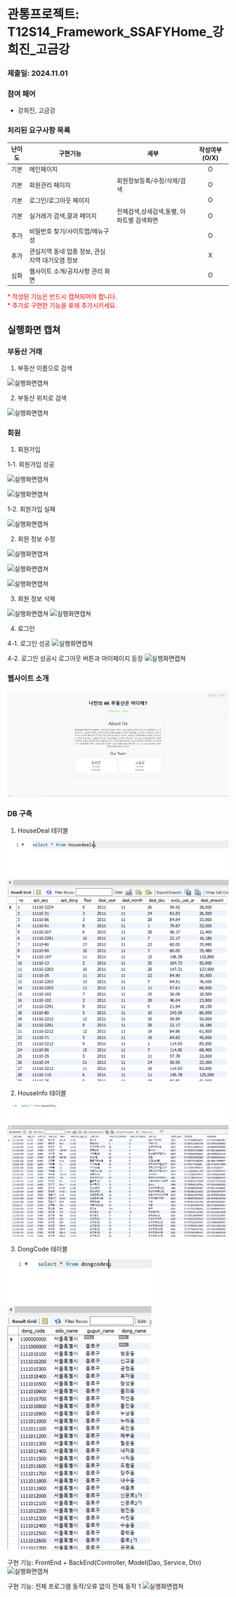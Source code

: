 # 관통프로젝트: T12S14_Framework_SSAFYHome_강희진_고금강
### 제출일: 2024.11.01

### 참여 페어
- 강희진, 고금강

### 처리된 요구사항 목록
 
|난이도|구현기능|세부|작성여부(O/X)|
|:---:|---|---|:---:|
|기본|메인페이지||O|
|기본|회원관리 페이지|회원정보등록/수정/삭제/검색|O|
|기본|로그인/로그아웃 페이지||O|
|기본|실거래가 검색,결과 페이지|전체검색,상세검색,동별, 아파트별 검색화면|O|
|추가|비밀번호 찾기/사이트맵/메뉴구성||O|
|추가|관심지역 동네 업종 정보, 관심지역 대기오염 정보||X|
|심화|웹사이트 소개/공지사항 관리 화면||O|


 
<span style="color:red">
* 작성된 기능은 반드시 캡쳐되어야 합니다.<br>
* 추가로 구현한 기능을 표에 추가시키세요.
</span>

## 실행화면 캡쳐 



### 부동산 거래 
1. 부동산 이름으로 검색

![실행화면캡쳐](./assets/APT_아파트명_검색.png)

2. 부동산 위치로 검색

![실행화면캡쳐](./assets/APT_위치_검색.png)

### 회원

1. 회원가입

1-1. 회원가입 성공

![실행화면캡쳐](./assets/USER_회원가입_성공_1.png)

![실행화면캡쳐](./assets/USER_회원가입_성공_2.png)

1-2. 회원가입 실패

![실행화면캡쳐](./assets/USER_회원가입_실패.png)

2. 회원 정보 수정

![실행화면캡쳐](./assets/USER_회원_정보_수정_1.png)

![실행화면캡쳐](./assets/USER_회원_정보_수정_2.png)

![실행화면캡쳐](./assets/USER_회원_정보_수정_3.png)

3. 회원 정보 삭제

![실행화면캡쳐](./assets/USER_회원_정보_삭제_1.png)
![실행화면캡쳐](./assets/USER_회원_정보_삭제_2.png)

4. 로그인

4-1. 로그인 성공
![실행화면캡쳐](./assets/USER_로그인_성공.png)

4-2. 로그인 성공시 로그아웃 버튼과 마이페이지 등장
![실행화면캡쳐](./assets/USER_로그인_성공시_로그아웃버튼_마이페이지.png)

### 웹사이트 소개

![실행화면캡쳐](./assets/ABOUT_웹사이트소개.PNG)


### DB 구축
1. HouseDeal 테이블

![실행화면캡쳐](./assets/DB_구축_HOUSEDEAL.PNG)

2. HouseInfo 테이블

![실행화면캡쳐](./assets/DB_구축_HOUSEINFO.PNG)

3. DongCode 테이블

![실행화면캡쳐](./assets/DB_구축_DONGCODE.PNG)

구현 기능: FrontEnd + BackEnd(Controller, Model(Dao, Service, Dto)
![실행화면캡쳐](./화면캡쳐/화면캡쳐_0001_주택정보_web.png)

구현 기능: 전체 프로그램 동작/오류 없이 전체 동작 1
![실행화면캡쳐](./화면캡쳐/화면캡쳐_Main화면_web.png)
